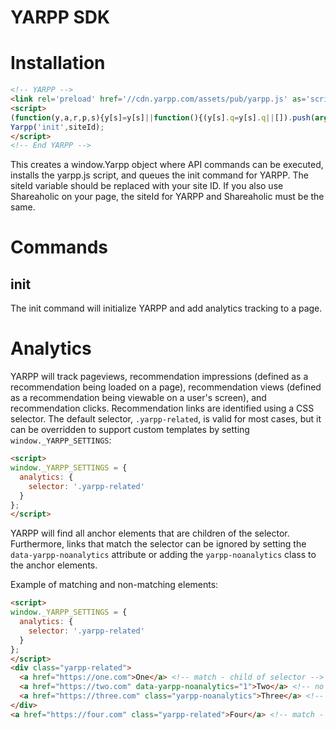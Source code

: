 YARPP SDK
=========

# Installation

```html
<!-- YARPP -->
<link rel='preload' href='//cdn.yarpp.com/assets/pub/yarpp.js' as='script' />
<script>
(function(y,a,r,p,s){y[s]=y[s]||function(){(y[s].q=y[s].q||[]).push(arguments)};b=a.createElement(r),c=a.getElementsByTagName(r)[0];b.async=1;b.src=p;c.parentNode.insertBefore(b,c)})(window,document,'script','//cdn.yarpp.com/assets/pub/yarpp.js','Yarpp');
Yarpp('init',siteId);
</script>
<!-- End YARPP -->
```

This creates a window.Yarpp object where API commands can be executed, installs the yarpp.js
script, and queues the init command for YARPP. The siteId variable should be replaced with your
site ID. If you also use Shareaholic on your page, the siteId for YARPP and Shareaholic must be the
same.

# Commands

## init

The init command will initialize YARPP and add analytics tracking to a page.

# Analytics

YARPP will track pageviews, recommendation impressions (defined as a recommendation being loaded on
a page), recommendation views (defined as a recommendation being viewable on a user's screen), and
recommendation clicks. Recommendation links are identified using a CSS selector. The default
selector, `.yarpp-related`, is valid for most cases, but it can be overridden to support custom
templates by setting `window._YARPP_SETTINGS`:

```html
<script>
window._YARPP_SETTINGS = {
  analytics: {
    selector: '.yarpp-related'
  }
};
</script>
```

YARPP will find all anchor elements that are children of the selector. Furthermore, links that match
the selector can be ignored by setting the `data-yarpp-noanalytics` attribute or adding the
`yarpp-noanalytics` class to the anchor elements.

Example of matching and non-matching elements:
```html
<script>
window._YARPP_SETTINGS = {
  analytics: {
    selector: '.yarpp-related'
  }
};
</script>
<div class="yarpp-related">
  <a href="https://one.com">One</a> <!-- match - child of selector -->
  <a href="https://two.com" data-yarpp-noanalytics="1">Two</a> <!-- no match - ignored data attribute -->
  <a href="https://three.com" class="yarpp-noanalytics">Three</a> <!-- no match - ignored class -->
</div>
<a href="https://four.com" class="yarpp-related">Four</a> <!-- match - matches selector exactly -->
```
